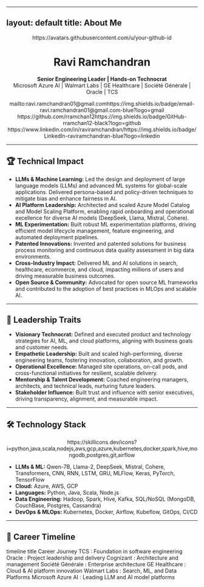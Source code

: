 
---
layout: default
title: About Me
---

<div align="center">
  https://avatars.githubusercontent.com/u/your-github-id
  <h1>Ravi Ramchandran</h1>
  <p>
    <strong>Senior Engineering Leader | Hands-on Technocrat</strong><br>
    Microsoft Azure AI | Walmart Labs | GE Healthcare | Société Générale | Oracle | TCS
  </p>
  mailto:ravi.ramchandran01@gmail.comhttps://img.shields.io/badge/email-ravi.ramchandran01@gmail.com-blue?logo=gmail</a>
  https://github.com/rramchan12https://img.shields.io/badge/GitHub-rramchan12-black?logo=github</a>
  https://www.linkedin.com/in/raviramchandran/https://img.shields.io/badge/LinkedIn-raviramchandran-blue?logo=linkedin</a>
</div>

---

## 🏆 Technical Impact

- **LLMs & Machine Learning:** Led the design and deployment of large language models (LLMs) and advanced ML systems for global-scale applications. Delivered persona-based and policy-driven techniques to mitigate bias and enhance fairness in AI.
- **AI Platform Leadership:** Architected and scaled Azure Model Catalog and Model Scaling Platform, enabling rapid onboarding and operational excellence for diverse AI models (DeepSeek, Llama, Mistral, Cohere).
- **ML Experimentation:** Built robust ML experimentation platforms, driving efficient model lifecycle management, feature engineering, and automated deployment pipelines.
- **Patented Innovations:** Invented and patented solutions for business process monitoring and continuous data quality assessment in big data environments.
- **Cross-Industry Impact:** Delivered ML and AI solutions in search, healthcare, ecommerce, and cloud, impacting millions of users and driving measurable business outcomes.
- **Open Source & Community:** Advocated for open source ML frameworks and contributed to the adoption of best practices in MLOps and scalable AI.

---

## 👑 Leadership Traits

- **Visionary Technocrat:** Defined and executed product and technology strategies for AI, ML, and cloud platforms, aligning with business goals and customer needs.
- **Empathetic Leadership:** Built and scaled high-performing, diverse engineering teams, fostering innovation, collaboration, and growth.
- **Operational Excellence:** Managed site operations, on-call pods, and cross-functional initiatives for resilient, scalable delivery.
- **Mentorship & Talent Development:** Coached engineering managers, architects, and technical leads, nurturing future leaders.
- **Stakeholder Influence:** Built trust and influence with senior executives, driving transparency, alignment, and measurable impact.

---

## 🛠️ Technology Stack

<div align="center">
  https://skillicons.dev/icons?i=python,java,scala,nodejs,aws,gcp,azure,kubernetes,docker,spark,hive,mongodb,postgres,git,airflow
</div>

- **LLMs & ML:** Qwen-7B, Llama-2, DeepSeek, Mistral, Cohere, Transformers, CNN, RNN, LSTM, GRU, MLFlow, Keras, PyTorch, TensorFlow
- **Cloud:** Azure, AWS, GCP
- **Languages:** Python, Java, Scala, Node.js
- **Data Engineering:** Hadoop, Spark, Hive, Kafka, SQL/NoSQL (MongoDB, CouchBase, Postgres, Cassandra)
- **DevOps & MLOps:** Kubernetes, Docker, Airflow, Kubeflow, GitOps, CI/CD

---

## 🏢 Career Timeline


timeline
    title Career Journey
    TCS : Foundation in software engineering
    Oracle : Project leadership and delivery
    Cognizant : Architecture and management
    Société Générale : Enterprise architecture
    GE Healthcare : Cloud & AI platform innovation
    Walmart Labs : Search, ML, and Data Platforms
    Microsoft Azure AI : Leading LLM and AI model platforms
